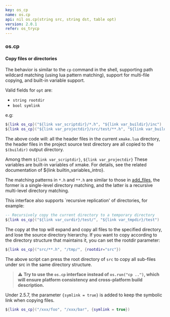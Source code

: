 ```yaml
---
key: os_cp
name: os.cp
api: nil os.cp(string src, string dst, table opt)
version: 2.0.1
refer: os_trycp
---
```


### os.cp

#### Copy files or directories

The behavior is similar to the `cp` command in the shell, supporting path wildcard matching (using lua pattern matching), support for multi-file copying, and built-in variable support.

Valid fields for `opt` are:

* `string rootdir`
* `bool symlink`

e.g:

```lua
${link os_cp}("${link var_scriptdir}/*.h", "${link var_buildir}/inc")
${link os_cp}("${link var_projectdir}/src/test/**.h", "${link var_buildir}/inc")
```

The above code will: all the header files in the current `xmake.lua` directory, the header files in the project source test directory are all copied to the `$(buildir)` output directory.

Among them `${link var_scriptdir}`, `${link var_projectdir}` These variables are built-in variables of xmake. For details, see the related documentation of ${link builtin_variables_intro}.

The matching patterns in `*.h` and `**.h` are similar to those in [add_files](#targetadd_files), the former is a single-level directory matching, and the latter is a recursive multi-level directory matching.

This interface also supports `recursive replication' of directories, for example:

```lua
-- Recursively copy the current directory to a temporary directory
${link os_cp}("${link var_curdir}/test/", "${link var_tmpdir}/test")
```

The copy at the top will expand and copy all files to the specified directory, and lose the source directory hierarchy. If you want to copy according to the directory structure that maintains it, you can set the rootdir parameter:

```lua
${link os_cp}("src/**.h", "/tmp/", {rootdir="src"})
```

The above script can press the root directory of `src` to copy all sub-files under src in the same directory structure.

> ⚠ **Try to use the `os.cp` interface instead of `os.run("cp ..")`, which will ensure platform consistency and cross-platform build description.**

Under 2.5.7, the parameter `{symlink = true}` is added to keep the symbolic link when copying files.

```lua
${link os_cp}("/xxx/foo", "/xxx/bar", {symlink = true})
```

